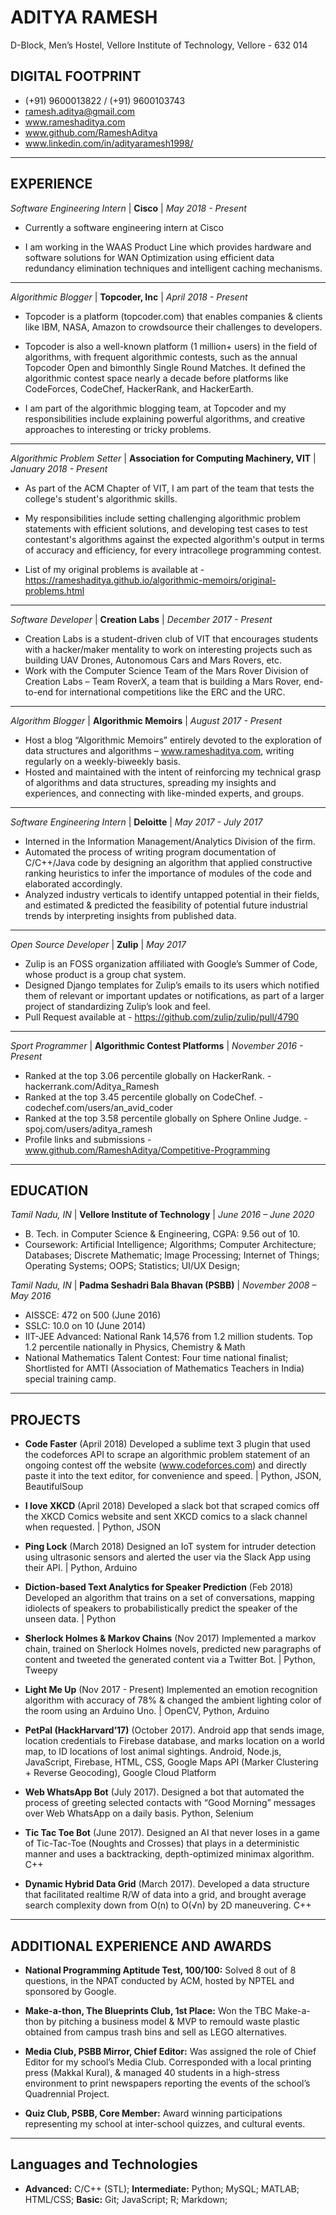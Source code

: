 # ADITYA RAMESH
D-Block, Men’s Hostel,
Vellore Institute of Technology, Vellore - 632 014

## DIGITAL FOOTPRINT
* (+91) 9600013822 / (+91) 9600103743
* ramesh.aditya@gmail.com
* www.rameshaditya.com
* www.github.com/RameshAditya
* www.linkedin.com/in/adityaramesh1998/
-----------------------------------------------------------------------------------------------------------------
## EXPERIENCE

*Software Engineering Intern* | **Cisco** | *May 2018 - Present*
* Currently a software engineering intern at Cisco

* I am working in the WAAS Product Line which provides hardware and software solutions for WAN Optimization using efficient data redundancy elimination techniques and intelligent caching mechanisms.
-----------------------------------------------------------------------------------------------------------------
*Algorithmic Blogger* | **Topcoder, Inc** | *April 2018 - Present*
* Topcoder is a platform (topcoder.com) that enables companies & clients like IBM, NASA, Amazon to crowdsource their challenges to developers. 

* Topcoder is also a well-known platform (1 million+ users) in the field of algorithms, with frequent algorithmic contests, such as the annual Topcoder Open and bimonthly Single Round Matches. It defined the algorithmic contest space nearly a decade before platforms like CodeForces, CodeChef, HackerRank, and HackerEarth. 

* I am part of the algorithmic blogging team, at Topcoder and my responsibilities include explaining powerful algorithms, and creative approaches to interesting or tricky problems.
-----------------------------------------------------------------------------------------------------------------
*Algorithmic Problem Setter* | **Association for Computing Machinery, VIT** | *January 2018 - Present*
* As part of the ACM Chapter of VIT, I am part of the team that tests the college's student's algorithmic skills. 

* My responsibilities include setting challenging algorithmic problem statements with efficient solutions, and developing test cases to test contestant's algorithms against the expected algorithm's output in terms of accuracy and efficiency, for every intracollege programming contest. 

* List of my original problems is available at - https://rameshaditya.github.io/algorithmic-memoirs/original-problems.html
-----------------------------------------------------------------------------------------------------------------
*Software Developer* | **Creation Labs** | *December 2017 - Present*
* Creation Labs is a student-driven club of VIT that encourages students with a hacker/maker mentality to work on interesting projects such as building UAV Drones, Autonomous Cars and Mars Rovers, etc. 
* Work with the Computer Science Team of the Mars Rover Division of Creation Labs – Team RoverX, a team that is  building a Mars Rover, end-to-end for international competitions like the ERC and the URC.
-----------------------------------------------------------------------------------------------------------------
*Algorithm Blogger* | **Algorithmic Memoirs** | *August 2017 - Present*
* Host a blog “Algorithmic Memoirs” entirely devoted to the exploration of data structures and
algorithms – www.rameshaditya.com, writing regularly on a weekly-biweekly basis.
* Hosted and maintained with the intent of reinforcing my technical grasp of algorithms and data structures,
spreading my insights and experiences, and connecting with like-minded experts, and groups.
-----------------------------------------------------------------------------------------------------------------
*Software Engineering Intern* | **Deloitte** | *May 2017 - July 2017*
* Interned in the Information Management/Analytics Division of the firm.
* Automated the process of writing program documentation of C/C++/Java code by designing an algorithm that
applied constructive ranking heuristics to infer the importance of modules of the code and elaborated accordingly.
* Analyzed industry verticals to identify untapped potential in their fields, and estimated & predicted the
feasibility of potential future industrial trends by interpreting insights from published data.
-----------------------------------------------------------------------------------------------------------------
*Open Source Developer* | **Zulip** | *May 2017*
* Zulip is an FOSS organization affiliated with Google’s Summer of Code, whose product is a group chat system.
* Designed Django templates for Zulip’s emails to its users which notified them of relevant or important
updates or notifications, as part of a larger project of standardizing Zulip’s look and feel.
* Pull Request available at - https://github.com/zulip/zulip/pull/4790
-----------------------------------------------------------------------------------------------------------------
*Sport Programmer* | **Algorithmic Contest Platforms** | *November 2016 - Present*
* Ranked at the top 3.06 percentile globally on HackerRank. - hackerrank.com/Aditya_Ramesh
* Ranked at the top 3.45 percentile globally on CodeChef. - codechef.com/users/an_avid_coder
* Ranked at the top 3.58 percentile globally on Sphere Online Judge. - spoj.com/users/aditya_ramesh
* Profile links and submissions - www.github.com/RameshAditya/Competitive-Programming
-----------------------------------------------------------------------------------------------------------------

## EDUCATION
*Tamil Nadu, IN* | **Vellore Institute of Technology** | *June 2016 – June 2020*
* B. Tech. in Computer Science & Engineering, CGPA: 9.56 out of 10.
* Coursework: Artificial Intelligence; Algorithms; Computer Architecture; Databases; Discrete Mathematic; Image Processing; Internet of Things; Operating Systems; OOPS; Statistics; UI/UX Design;

*Tamil Nadu, IN* | **Padma Seshadri Bala Bhavan (PSBB)** | *November 2008 – May 2016*
* AISSCE: 472 on 500 (June 2016) 
* SSLC: 10.0 on 10 (June 2014)
* IIT-JEE Advanced: National Rank 14,576 from 1.2 million students. Top 1.2 percentile nationally in Physics, Chemistry & Math
* National Mathematics Talent Contest: Four time national finalist; Shortlisted for AMTI (Association of Mathematics Teachers in India) 
special training camp.
-----------------------------------------------------------------------------------------------------------------

## PROJECTS
* **Code Faster** (April 2018) Developed a sublime text 3 plugin that used the codeforces API to scrape an algorithmic problem statement of an ongoing contest off the website (www.codeforces.com) and directly paste it into the text editor, for convenience and speed. | Python, JSON, BeautifulSoup

* **I love XKCD** (April 2018) Developed a slack bot that scraped comics off the XKCD Comics website and sent XKCD comics to a slack channel when requested. | Python, JSON 

* **Ping Lock** (March 2018) Designed an IoT system for intruder detection using ultrasonic sensors and alerted the user via the Slack App using their API. | Python, Arduino

* **Diction-based Text Analytics for Speaker Prediction** (Feb 2018) Developed an algorithm that trains on a set of conversations, mapping idiolects of speakers to probabilistically predict the speaker of the unseen data. | Python 

* **Sherlock Holmes & Markov Chains** (Nov 2017) Implemented a markov chain, trained on Sherlock Holmes novels, predicted new paragraphs of content and tweeted the generated content via a Twitter Bot. | Python, Tweepy 

* **Light Me Up** (Nov 2017 - Present) Implemented an emotion recognition algorithm with accuracy of 78% & changed the ambient lighting color of the room using an Arduino Uno. | OpenCV, Python, Arduino 

* **PetPal (HackHarvard’17)** (October 2017). Android app that sends image, location credentials to Firebase 
database, and marks location on a world map, to ID locations of lost animal sightings. Android, Node.js, JavaScript, 
Firebase, HTML, CSS, Google Maps API (Marker Clustering + Reverse Geocoding), Google Cloud Platform

* **Web WhatsApp Bot** (July 2017). Designed a bot that automated the process of greeting selected contacts
with “Good Morning” messages over Web WhatsApp on a daily basis. Python, Selenium

* **Tic Tac Toe Bot** (June 2017). Designed an AI that never loses in a game of Tic-Tac-Toe (Noughts and Crosses) that
plays in a deterministic manner and uses a backtracking, depth-optimized minimax algorithm. C++

* **Dynamic Hybrid Data Grid** (March 2017). Developed a data structure that facilitated realtime R/W of data
into a grid, and brought average search complexity down from O(n) to O(√n) by 2D maneuvering. C++
-----------------------------------------------------------------------------------------------------------------

## ADDITIONAL EXPERIENCE AND AWARDS
* **National Programming Aptitude Test, 100/100:** Solved 8 out of 8 questions, in the NPAT conducted by ACM,
hosted by NPTEL and sponsored by Google.

* **Make-a-thon, The Blueprints Club, 1st Place:** Won the TBC Make-a-thon by pitching a business model & MVP
to remould waste plastic obtained from campus trash bins and sell as LEGO alternatives.

* **Media Club, PSBB Mirror, Chief Editor:** Was assigned the role of Chief Editor for my school’s Media Club.
Corresponded with a local printing press (Makkal Kural), & managed 40 students in a high-stress environment to
print newspapers reporting the events of the school’s Quadrennial Project.

* **Quiz Club, PSBB, Core Member:** Award winning participations representing my school at inter-school quizzes, 
and cultural events.
-----------------------------------------------------------------------------------------------------------------

## Languages and Technologies
* **Advanced:** C/C++ (STL); **Intermediate:** Python; MySQL; MATLAB; HTML/CSS; **Basic:** Git; JavaScript; R; Markdown;

